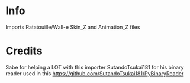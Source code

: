 # Info
  Imports Ratatouille/Wall-e Skin_Z and Animation_Z files
# Credits
  Sabe for helping a LOT with this importer
  SutandoTsukai181 for his binary reader used in this https://github.com/SutandoTsukai181/PyBinaryReader
  
